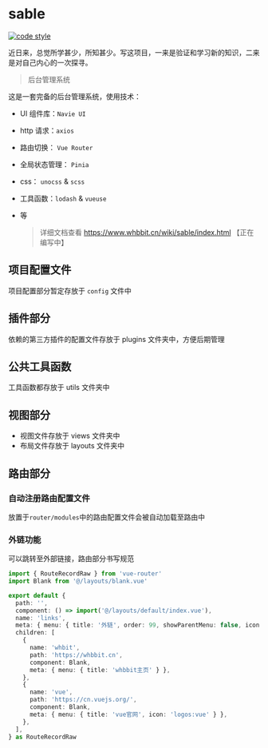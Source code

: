 # sable
[![code style](https://antfu.me/badge-code-style.svg)](https://github.com/antfu/eslint-config)

近日来，总觉所学甚少，所知甚少。写这项目，一来是验证和学习新的知识，二来是对自己内心的一次探寻。

> 后台管理系统

这是一套完备的后台管理系统，使用技术：

- UI 组件库：`Navie UI`
- http 请求：`axios`
- 路由切换： `Vue Router`
- 全局状态管理： `Pinia`
- css： `unocss` & `scss`
- 工具函数：`lodash` & `vueuse`
- 等

  > 详细文档查看 https://www.whbbit.cn/wiki/sable/index.html 【正在编写中】

## 项目配置文件

项目配置部分暂定存放于 `config` 文件中

## 插件部分

依赖的第三方插件的配置文件存放于 plugins 文件夹中，方便后期管理

## 公共工具函数

工具函数都存放于 utils 文件夹中

## 视图部分

- 视图文件存放于 views 文件夹中
- 布局文件存放于 layouts 文件夹中

## 路由部分

### 自动注册路由配置文件

放置于`router/modules`中的路由配置文件会被自动加载至路由中

### 外链功能

可以跳转至外部链接，路由部分书写规范

```ts
import { RouteRecordRaw } from 'vue-router'
import Blank from '@/layouts/blank.vue'

export default {
  path: '',
  component: () => import('@/layouts/default/index.vue'),
  name: 'links',
  meta: { menu: { title: '外链', order: 99, showParentMenu: false, icon: 'ion:link' }, type: 'layout' },
  children: [
    {
      name: 'whbit',
      path: 'https://whbbit.cn',
      component: Blank,
      meta: { menu: { title: 'whbbit主页' } },
    },
    {
      name: 'vue',
      path: 'https://cn.vuejs.org/',
      component: Blank,
      meta: { menu: { title: 'vue官网', icon: 'logos:vue' } },
    },
  ],
} as RouteRecordRaw
```
